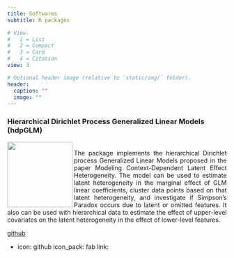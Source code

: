```yaml
---
title: Softwares
subtitle: R packages

# View.
#   1 = List
#   2 = Compact
#   3 = Card
#   4 = Citation
view: 3

# Optional header image (relative to `static/img/` folder).
header:
  caption: ""
  image: ""
---
```


### Hierarchical Dirichlet Process Generalized Linear Models (hdpGLM)

<img src="/img/hdpGLM_logo.png" align="left" width="150"> <div align="justify"><br>The package implements the hierarchical Dirichlet process Generalized Linear Models proposed in the paper Modeling Context-Dependent Latent Effect Heterogeneity. The model can be used to estimate latent heterogeneity in the marginal effect of GLM linear coefficients, cluster data points based on that latent heterogeneity, and investigate if Simpson’s Paradox occurs due to latent or omitted features. It also can be used with hierarchical data to estimate the effect of upper-level covariates on the latent heterogeneity in the effect of lower-level features.</div>

<a href="https://github.com/DiogoFerrari" icon="fab-github">github<a>
- icon: github
  icon_pack: fab
  link: 

<br>
<br>
<br>
<br>
